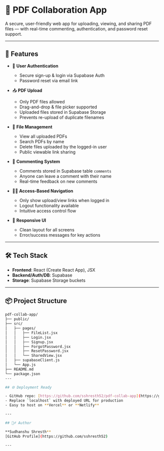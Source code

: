 # 📄 PDF Collaboration App

A secure, user-friendly web app for uploading, viewing, and sharing PDF files — with real-time commenting, authentication, and password reset support.

---

## 🚀 Features

- 🔐 **User Authentication**
  - Secure sign-up & login via Supabase Auth
  - Password reset via email link

- 📤 **PDF Upload**
  - Only PDF files allowed
  - Drag-and-drop & file picker supported
  - Uploaded files stored in Supabase Storage
  - Prevents re-upload of duplicate filenames

- 📁 **File Management**
  - View all uploaded PDFs
  - Search PDFs by name
  - Delete files uploaded by the logged-in user
  - Public viewable link sharing

- 💬 **Commenting System**
  - Comments stored in Supabase table `comments`
  - Anyone can leave a comment with their name
  - Real-time feedback on new comments

- 🧑‍💼 **Access-Based Navigation**
  - Only show upload/view links when logged in
  - Logout functionality available
  - Intuitive access control flow

- 🎨 **Responsive UI**
  - Clean layout for all screens
  - Error/success messages for key actions

---

## 🛠️ Tech Stack

- **Frontend**: React (Create React App), JSX
- **Backend/Auth/DB**: Supabase
- **Storage**: Supabase Storage buckets

---

## 📦 Project Structure

```bash
pdf-collab-app/
├── public/
├── src/
│   ├── pages/
│   │   ├── FileList.jsx
│   │   ├── Login.jsx
│   │   ├── Signup.jsx
│   │   ├── ForgotPassword.jsx
│   │   ├── ResetPassword.jsx
│   │   └── SharedView.jsx
│   ├── supabaseClient.js
│   └── App.js
├── README.md
└── package.json
---

## 🌐 Deployment Ready

- GitHub repo: [https://github.com/sshresth52/pdf-collab-app](https://github.com/sshresth52/pdf-collab-app)
- Replace `localhost` with deployed URL for production
- Easy to host on **Vercel** or **Netlify**

---

## 🙋‍♂️ Author

**Sudhanshu Shresth**  
[GitHub Profile](https://github.com/sshresth52)

---


